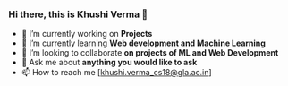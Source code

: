 ### Hi there, this is Khushi Verma 👋


- 🔭 I’m currently working on **Projects** 
- 🌱 I’m currently learning **Web development and Machine Learning**
- 👯 I’m looking to collaborate **on projects of ML and Web Development**
- 💬 Ask me about **anything you would like to ask**
- 📫 How to reach me [khushi.verma_cs18@gla.ac.in]
